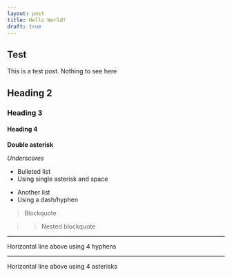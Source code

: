 ```yaml
---
layout: post
title: Hello World!
draft: true
---
```


## Test
This is a test post. Nothing to see here

## Heading 2

### Heading 3

#### Heading 4

**Double asterisk**

_Underscores_

* Bulleted list
* Using single asterisk and space

- Another list
- Using a dash/hyphen

> Blockquote

>> Nested blockquote

----
Horizontal line above using 4 hyphens

****
Horizontal line above using 4 asterisks 